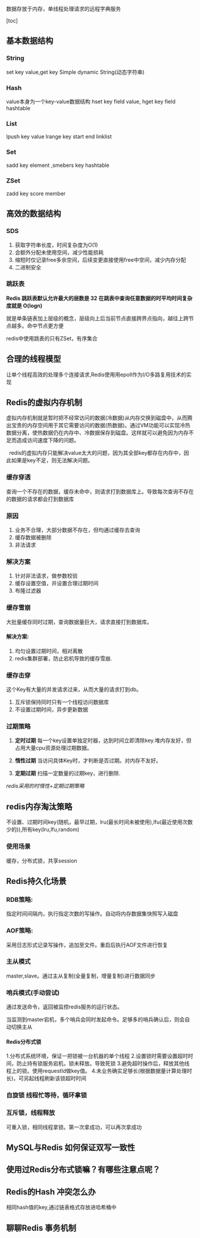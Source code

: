 数据存放于内存，单线程处理请求的远程字典服务

[toc]

## 基本数据结构

### String
set key value,get key
Simple dynamic String(动态字符串)

### Hash
value本身为一个key-value数据结构
hset key field value, hget key field
hashtable
### List
lpush key value lrange key start end
linklist

### Set
sadd key element ,smebers key
hashtable

### ZSet
zadd key score member

## 高效的数据结构

### SDS

1. 获取字符串长度，时间复杂度为O(1)
2. 会额外分配未使用空间，减少性能损耗
3. 缩短时仅记录free多余空间，后续变更直接使用free中空间，减少内存分配
4. 二进制安全

### 跳跃表
**Redis 跳跃表默认允许最大的层数是 32**
**在跳表中查询任意数据的时平均时间复杂度就是 O(logn)**

就是单条链表加上层级的概念，层级向上后当前节点直接跨界点指向，越往上跨节点越多。命中节点更方便

redis中使用跳表的只有ZSet，有序集合

## 合理的线程模型

让单个线程高效的处理多个连接请求,Redis使用用epoll作为I/O多路复用技术的实现

## Redis的虚拟内存机制
虚拟内存机制就是暂时把不经常访问的数据(冷数据)从内存交换到磁盘中，从而腾出宝贵的内存空间用于其它需要访问的数据(热数据)。通过VM功能可以实现冷热数据分离，使热数据仍在内存中、冷数据保存到磁盘。这样就可以避免因为内存不足而造成访问速度下降的问题。

  redis的虚拟内存只能解决value太大的问题，因为其全部key都存在内存中，因此如果是key不足，则无法解决问题。

### 缓存穿透

查询一个不存在的数据，缓存未命中，则请求打到数据库上。导致每次查询不存在的数据的请求都会打到数据库

### 原因
1. 业务不合理，大部分数据不存在，但均通过缓存去查询
2. 缓存数据被删除
3. 非法请求

### 解决方案
1. 针对非法请求，做参数校验
2. 缓存设置空值，并设置合理过期时间
3. 布隆过滤器

### 缓存雪崩

大批量缓存同时过期，查询数据量巨大，请求直接打到数据库。

#### 解决方案:
1. 均匀设置过期时间，相对离散
2. redis集群部署，防止宕机导致的缓存雪崩.

### 缓存击穿
这个Key有大量的并发请求过来，从而大量的请求打到db。

1. 互斥锁保持同时只有一个线程访问数据库
2. 不设置过期时间，异步更新数据

### 过期策略

1. **定时过期**
	每一个key设置单独定时器，达到时间立即清除key.堆内存友好，但占用大量cpu资源处理过期数据。

2. **惰性过期**
	当访问具体Key时，才判断是否过期。对内存不友好。

3. **定期过期**
	扫描一定数量的过期key，进行删除.

*redis采用的时惰性+定期过期策略*

## redis内存淘汰策略

不设置、过期时间key(随机，最早过期，lru(最长时间未被使用),lfu(最近使用次数少的)),所有key(lru,lfu,random)


### 使用场景

缓存，分布式锁，共享session

## Redis持久化场景

### RDB策略:

指定时间间隔内，执行指定次数的写操作。自动将内存数据集快照写入磁盘

### AOF策略:
采用日志形式记录写操作，追加至文件。重启后执行AOF文件进行恢复

### 主从模式

master,slave。通过主从复制(全量复制，增量复制)进行数据同步

### 哨兵模式(手动尝试)

通过发送命令，返回被监控redis服务的运行状态。

当监测到master宕机，多个哨兵会同时发起命令。足够多的哨兵确认后，则会自动切换主从

#### Redis分布式锁

1.分布式系统环境，保证一把锁被一台机器的单个线程
2.设置锁时需要设置超时时间，防止持有锁服务宕机，锁未释放。导致死锁
3.避免超时操作后，释放其他线程上的锁。使用requestId做key值。
4.未业务确实足够长(根据数据量计算处理时长)，可另起线程刷新该锁超时时间

### 自旋锁 线程忙等待，循环拿锁

### 互斥锁，线程释放

可重入锁，相同线程拿锁。第一次拿成功，可以再次拿成功


## MySQL与Redis 如何保证双写一致性

## 使用过Redis分布式锁嘛？有哪些注意点呢？

## Redis的Hash 冲突怎么办

相同hash值的key,通过链表格式存放进哈希桶中

## 聊聊Redis 事务机制